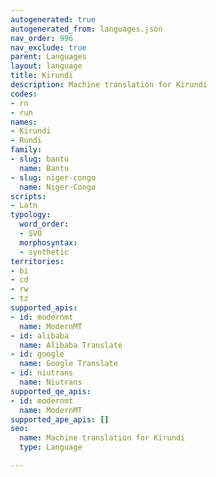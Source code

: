 ```yaml
---
autogenerated: true
autogenerated_from: languages.json
nav_order: 996
nav_exclude: true
parent: Languages
layout: language
title: Kirundi
description: Machine translation for Kirundi
codes:
- rn
- run
names:
- Kirundi
- Rundi
family:
- slug: bantu
  name: Bantu
- slug: niger-congo
  name: Niger-Congo
scripts:
- Latn
typology:
  word_order:
  - SVO
  morphosyntax:
  - synthetic
territories:
- bi
- cd
- rw
- tz
supported_apis:
- id: modernmt
  name: ModernMT
- id: alibaba
  name: Alibaba Translate
- id: google
  name: Google Translate
- id: niutrans
  name: Niutrans
supported_qe_apis:
- id: modernmt
  name: ModernMT
supported_ape_apis: []
seo:
  name: Machine translation for Kirundi
  type: Language

---
```


